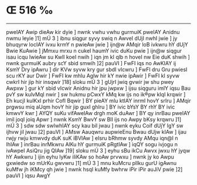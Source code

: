 # Œ 516 ‰
---
pweIAY Awip dieAw kir dyie ] nwnk vwhu vwhu gurmuiK pweIAY Anidnu
nwmu leyie ]1] mÚ 3 ] ibnu siqgur syvy swiq n AwveI dUjI nwhI jwie
] jy bhuqyrw locIAY ivxu krmY n pwieAw jwie ] ijn@w AMqir loB ivkwru hY
dUjY Bwie KuAwie ] jMmxu mrxu n cukeI haumY ivic duKu pwie ] ijn@w
siqgur isau icqu lwieAw su KwlI koeI nwih ] iqn jm kI qlb n hoveI
nw Eie duK shwih ] nwnk gurmuiK aubry scY sbid smwih ]2] pauVI ]
FwFI iqs no AwKIAY ij KsmY Dry ipAwru ] dir KVw syvw kry gur sbdI
vIcwru ] FwFI dru Gru pwiesI scu rKY aur Dwir ] FwFI kw mhlu Aglw
hir kY nwie ipAwir ] FwFI kI syvw cwkrI hir jip hir insqwir ]18]
sloku mÚ 3 ] gUjrI jwiq gvwir jw shu pwey Awpxw ] gur kY sbid
vIcwir Anidnu hir jpu jwpxw ] ijsu siqguru imlY iqsu Bau pvY sw
kulvMqI nwir ] sw hukmu pCwxY kMq kw ijs no ik®pw kIqI krqwir ] Eh
kucjI kulKxI prhir CofI Bqwir ] BY pieAY mlu ktIAY inrml hovY srIru
] AMqir prgwsu miq aUqm hovY hir jip guxI ghIru ] BY ivic bYsY BY rhY
BY ivic kmwvY kwr ] AYQY suKu vifAweIAw drgh moK duAwr ] BY qy inrBau
pweIAY imil joqI joiq Apwr ] nwnk KsmY BwvY sw BlI ijs no Awpy bKsy
krqwru ]1] mÚ 3 ] sdw sdw swlwhIAY scy kau bil jwau ] nwnk eyku
Coif dUjY lgY sw ijhvw jil jwau ]2] pauVI ] AMsw Aauqwru aupwieEnu
Bwau dUjw kIAw ] ijau rwjy rwju kmwvdy duK suK iBVIAw ] eIsru bRhmw
syvdy AMqu iqn@I n lhIAw ] inrBau inrMkwru AlKu hY gurmuiK pRgtIAw ]
iqQY sogu ivjogu n ivAwpeI AsiQru jig QIAw ]19] sloku mÚ 3 ] eyhu
sBu ikCu Awvx jwxu hY jyqw hY Awkwru ] ijin eyhu lyKw iliKAw so hoAw
prvwxu ] nwnk jy ko Awpu gxwiedw so mUrKu gwvwru ]1] mÚ 3 ] mnu kuMcru
pIlku gurU igAwnu kuMfw jh iKMcy qh jwie ] nwnk hsqI kuMfy bwhrw iPir
iPir auJiV pwie ]2] pauVI ] iqsu AwgY
####
